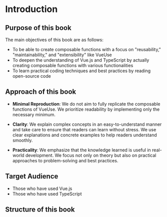 # Introduction

## Purpose of this book

The main objectives of this book are as follows:

- To be able to create composable functions with a focus on "reusability," "maintainability," and "extensibility" like VueUse
- To deepen the understanding of Vue.js and TypeScript by actually creating composable functions with various functionalities
- To learn practical coding techniques and best practices by reading open-source code

## Approach of this book

- **Minimal Reproduction**: We do not aim to fully replicate the composable functions of VueUse. We prioritize readability by implementing only the necessary minimum.

- **Clarity**: We explain complex concepts in an easy-to-understand manner and take care to ensure that readers can learn without stress. We use clear explanations and concrete examples to help readers understand smoothly.

- **Practicality**: We emphasize that the knowledge learned is useful in real-world development. We focus not only on theory but also on practical approaches to problem-solving and best practices.

## Target Audience

- Those who have used Vue.js
- Those who have used TypeScript

## Structure of this book

<!-- TODO: write about book structure -->
